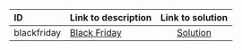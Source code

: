 | ID | Link to description | Link to solution |
|:---|:---|:---:|
| blackfriday | [Black Friday](https://open.kattis.com/problems/blackfriday) | [Solution](https://github.com/versenyi98/leetcode-solutions/tree/main/solutions/Black%20Friday)|
